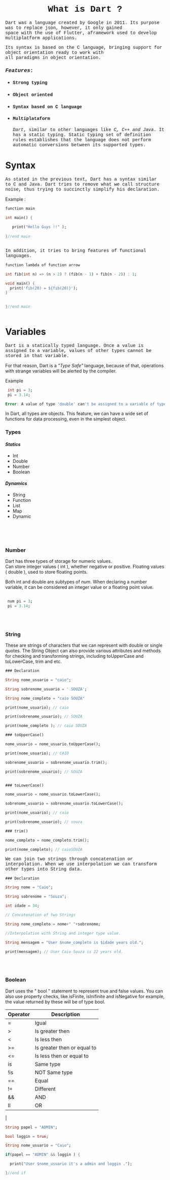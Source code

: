 
# <center p style = "font-family:courier,arial,helvetica;"> What is Dart ?</center>  

 <p p style = "font-family:courier,arial,helvetica;">Dart was a language created by Google in 2011. Its purpose was to replace json, however, it only gained </br>space with the use of Flutter, aframework used to develop multiplatform applications.</p>
 <p p style = "font-family:courier,arial,helvetica;">Its syntax is based on the C language, bringing support for object orientation ready to work with </br>all paradigms in object orientation.</p>

### <p alling="left" style = "font-family:courier,arial,helvetica;"> _Features_:  </p>

* #### <p alling="left" style= "font-family:courier,arial,helvetica;"> Strong typing  </p>

* #### <p alling="left" style= "font-family:courier,arial,helvetica;"> Object oriented </p>

* #### <p alling="left" style= "font-family:courier,arial,helvetica;">Syntax based on C language  </p>

* #### <p alling="left" style= "font-family:courier,arial,helvetica;">Multiplataform  </p>

   <p p style = "font-family:courier,arial,helvetica "> <i>Dart</i>, similar to other languages ​​like <i>C, C++ and Java</i>. It has a static typing. Static typing set of definition rules establishes that the language does not perform automatic conversions between its supported types.</p>

# Syntax

 <p p style = "font-family:courier,arial,helvetica;">
 As stated in the previous text, Dart has a syntax similar to C and Java.
Dart tries to remove what we call structure noise, thus trying to succinctly simplify his declaration.

Example :
  </p>

```dart
function main 

int main() {
  
   print("Hello Guys !!" );
 
}//end main
 
```

<p p style = "font-family:courier,arial,helvetica ">
In addition, it tries to bring features of functional languages.</p>

```dart
function lambda of function arrow 

int fib(int n) => (n > 2) ? (fib(n - 1) + fib(n - 2)) : 1;

void main() {
  print('fib(20) = ${fib(20)}');
}

 
}//end main
 
```

# Variables

<p p style = "font-family:courier,arial,helvetica ">
Dart is a statically typed language.
Once a value is assigned to a variable, values ​​of other types cannot be stored in that variable.

For that reason, Dart is a <i>"Type Safe"</i> language, because of that, operations with strange variables will be alerted by the compiler.
</p>

Example

~~~dart
 int pi = 3;
 pi = 3.14;

Error: A value of type 'double' can't be assigned to a variable of type 'int'.

~~~

<p p style = "font-family:courier,arial,helvetica ">

In Dart, all types are objects.
This feature, we can have a wide set of functions for data processing, even in the simplest object.

### <b> Types </b>

#### <i> Statics </i>

* Int
* Double
* Number
* Boolean

#### <i> Dynamics </i>

* String
* Function
* List
* Map
* Dynamic

</br>
</br>
</br>

### <b> Number </b>

<p p style = "font-family:courier,arial,helvetica ">

 Dart has three types of storage for numeric values.</br>
 Can store integer values ​​( int ), whether negative or positive. Floating values ​​( double ), used to store floating points.

Both int and double are subtypes of <i>num</i>. When declaring a number variable, it can be considered an integer value or a floating point value.
</p>

```dart
 
 num pi = 3; 
 pi = 3.14;
```

</br>
</br>

### <b> String </b>

<p p style = "font-family:courier,arial,helvetica ">

These are strings of characters that we can represent with double or single quotes.
The String Object can also provide various attributes and methods for checking and transforming strings, including toUpperCase and toLowerCase, trim and etc.
</p>

```dart
### Declaration

String nome_usuario = "caio";

String sobrenome_usuario = ' SOUZA';

String nome_completo = "caio SOUZA"

print(nome_usuario); // caio

print(sobrenome_usuario); // SOUZA

print(nome_completo ); // caio SOUZA

### toUpperCase()

nome_usuario = nome_usuario.toUpperCase();

print(nome_usuario); // CAIO

sobrenome_usuario = sobrenome_usuario.trim();

print(sobrenome_usuario); // SOUZA


### toLowerCase()

nome_usuario = nome_usuario.toLowerCase();

sobrenome_usuario = sobrenome_usuario.toLowerCase();

print(nome_usuario); // caio

print(sobrenome_usuario); // souza

### trim()

nome_completo = nome_completo.trim(); 

print(nome_completo); // caioSOUZA

```

<p p style = "font-family:courier,arial,helvetica ">
We can join two strings through concatenation or interpolation.
When we use interpolation we can transform other types into String data.
</p>

```dart
### Declaration

String nome = "Caio";

String sobrenome = "Souza";

int idade = 34;

// Concatenation of two Strings

String nome_completo = nome+" "+sobrenome;

//Interpolation with String and integer type value.

String mensagem = "User $nome_completo is $idade years old.";

print(mensagem); // User Caio Souza is 22 years old.

```
</br>
</br>

### <b> Boolean </b>


<p p style = "font-family:courier,arial,helvetica ">

Dart uses the " bool " statement to represent true and false values. You can also use property checks, like isFinite, isInifinite and isNegative for example, the value returned by these will be of type bool.

</p>

| Operator | Description                 | 
|--------- | --------------------------- |
|   =      |      Igual                  |
|   >      | Is greater then             | 
|   <      | Is less then                |
|  >=      | Is greater then or equal to |
|  <=      | Is less then or equal to    |
|  is      | Same type                   |
|  !is     | NOT Same type               |
|  ==      | Equal                       |
|  !=      | Different                   |
|  &&      | AND                         |
|  II      | OR                          |
|

```dart
String papel = "ADMIN";

bool loggin = true;

String nome_usuario = "Caio";

if(papel == "ADMIN" && loggin ) {

  print("User $nome_usuario it's a admin and loggin .");

}//end if
```

